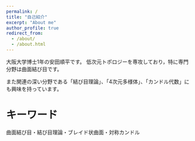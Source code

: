 ```yaml
---
permalink: /
title: "自己紹介"
excerpt: "About me"
author_profile: true
redirect_from:
  - /about/
  - /about.html
---
```


大阪大学博士1年の安田順平です。
低次元トポロジーを専攻しており，特に専門分野は曲面結び目です。

また関連の深い分野である「結び目理論」、「4次元多様体」、「カンドル代数」にも興味を持っています。

キーワード
======
曲面結び目・結び目理論・ブレイド状曲面・対称カンドル